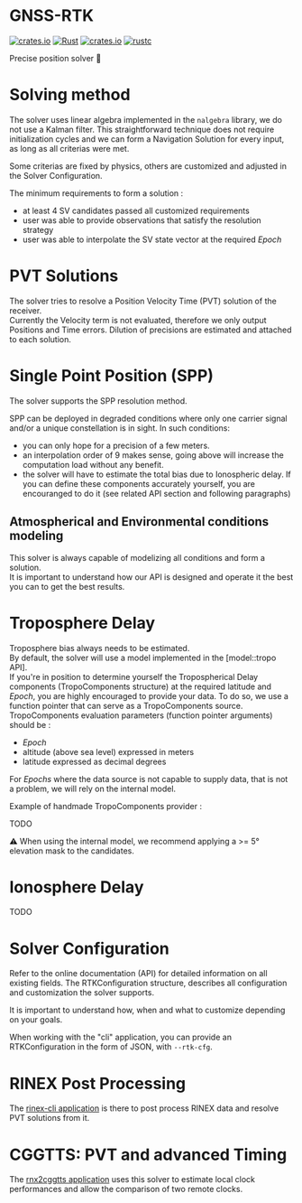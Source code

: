 GNSS-RTK
========

[![crates.io](https://img.shields.io/crates/v/gnss-rtk.svg)](https://crates.io/crates/gnss-rtk)
[![Rust](https://github.com/rtk-rs/gnss-rtk/actions/workflows/rust.yml/badge.svg)](https://github.com/rtk-rs/gnss-rtk/actions/workflows/rust.yml)
[![crates.io](https://docs.rs/gnss-rtk/badge.svg)](https://docs.rs/gnss-rtk)
[![rustc](https://img.shields.io/badge/rustc-1.64%2B-blue.svg)](https://img.shields.io/badge/rustc-1.64%2B-blue.svg)

Precise position solver :crab:

Solving method
==============

The solver uses linear algebra implemented in the `nalgebra` library,
we do not use a Kalman filter.
This straightforward technique does not require initialization cycles and 
we can form a Navigation Solution for every input, as long as all criterias were met.

Some criterias are fixed by physics, others are customized and adjusted in the Solver Configuration.

The minimum requirements to form a solution :

- at least 4 SV candidates passed all customized requirements
- user was able to provide observations that satisfy the resolution strategy
- user was able to interpolate the SV state vector at the required _Epoch_

PVT Solutions
=============

The solver tries to resolve a Position Velocity Time (PVT) solution of the receiver.  
Currently the Velocity term is not evaluated, therefore we only output Positions and Time errors.
Dilution of precisions are estimated and attached to each solution.

Single Point Position (SPP)
===========================

The solver supports the SPP resolution method.

SPP can be deployed in degraded conditions where only one carrier signal and/or a unique constellation is in sight.
In such conditions:

- you can only hope for a precision of a few meters.    
- an interpolation order of 9 makes sense, going above will increase the computation load without any benefit.
- the solver will have to estimate the total bias due to Ionospheric delay. If you can define
these components accurately yourself, you are encouranged to do it (see related API section and following paragraphs)

## Atmospherical and Environmental conditions modeling

This solver is always capable of modelizing all conditions and form a solution.   
It is important to understand how our API is designed and operate it the best you can to get the best results.

Troposphere Delay
==================

Troposphere bias always needs to be estimated.  
By default, the solver will use a model implemented in the [model::tropo API].  
If you're in position to determine yourself the Tropospherical Delay components (TropoComponents structure)
at the required latitude and _Epoch_, you are highly encouraged to provide your data.
To do so, we use a function pointer that can serve as a TropoComponents source.
TropoComponents evaluation parameters (function pointer arguments) should be :

- _Epoch_
- altitude (above sea level) expressed in meters
- latitude expressed as decimal degrees

For _Epochs_ where the data source is not capable to supply data, that is not a problem, we will rely on the internal model.

Example of handmade TropoComponents provider :  

TODO

:warning: When using the internal model, we recommend applying a >= 5° elevation mask to the candidates.

Ionosphere Delay
================

TODO

Solver Configuration
====================

Refer to the online documentation (API) for detailed information on all existing fields.
The RTKConfiguration structure, describes all configuration and customization
the solver supports. 

It is important to understand how, when and what to customize depending on your goals.

When working with the "cli" application, you can provide an RTKConfiguration
in the form of JSON, with `--rtk-cfg`.

RINEX Post Processing
=====================

The [rinex-cli application](https://github.com/georust/rinex) is there
to post process RINEX data and resolve PVT solutions from it.

CGGTTS: PVT and advanced Timing
===============================

The [rnx2cggtts application](https://github.com/georust/rinex) uses this
solver to estimate local clock performances and allow the comparison
of two remote clocks.
